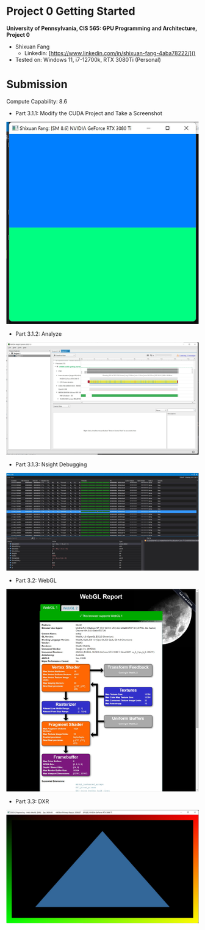 Project 0 Getting Started
====================

**University of Pennsylvania, CIS 565: GPU Programming and Architecture, Project 0**

* Shixuan Fang
  * Linkedin: [https://www.linkedin.com/in/shixuan-fang-4aba78222/]()
* Tested on: Windows 11, i7-12700k, RTX 3080Ti (Personal)

 Submission
 ====================
Compute Capability: 8.6

* Part 3.1.1: Modify the CUDA Project and Take a Screenshot

![1](images/Part311.jpg)

* Part 3.1.2: Analyze

![](images/Part312.jpg)

* Part 3.1.3: Nsight Debugging

![](images/Part313.jpg)

* Part 3.2: WebGL

![](images/Part32.jpg)

* Part 3.3: DXR

![](images/Part33.jpg)
